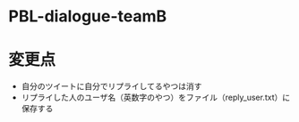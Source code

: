 # PBL-dialogue-teamB
# 変更点
* 自分のツイートに自分でリプライしてるやつは消す
* リプライした人のユーザ名（英数字のやつ）をファイル（reply_user.txt）に保存する
